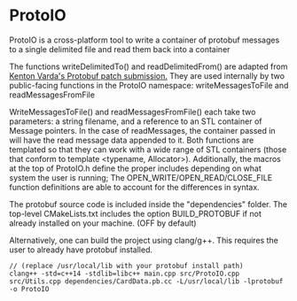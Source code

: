 # ProtoIO
ProtoIO is a cross-platform tool to write a container of protobuf messages to a single delimited file and read them back into a container

The functions writeDelimitedTo() and readDelimitedFrom() are adapted from [Kenton Varda's Protobuf patch submission.](https://stackoverflow.com/questions/2340730/are-there-c-equivalents-for-the-protocol-buffers-delimited-i-o-functions-in-ja/22927149#22927149)
They are used internally by two public-facing functions in the ProtoIO namespace: writeMessagesToFile and readMessagesFromFile

WriteMessagesToFile() and readMessagesFromFile() each take two parameters: a string filename, and a reference to an STL container of Message pointers. 
In the case of readMessages, the container passed in will have the read message data appended to it.
Both functions are templated so that they can work with a wide range of STL containers (those that conform to template <typename, Allocator>). 
Additionally, the macros at the top of ProtoIO.h define the proper includes depending on what system the user is running; The OPEN_WRITE/OPEN_READ/CLOSE_FILE function definitions are able to account for the differences in syntax.

The protobuf source code is included inside the "dependencies" folder. The top-level CMakeLists.txt includes the option BUILD_PROTOBUF if not already installed on your machine. (OFF by default)

Alternatively, one can build the project using clang/g++. This requires the user to already have protobuf installed.

    // (replace /usr/local/lib with your protobuf install path)
    clang++ -std=c++14 -stdlib=libc++ main.cpp src/ProtoIO.cpp src/Utils.cpp dependencies/CardData.pb.cc -L/usr/local/lib -lprotobuf -o ProtoIO
